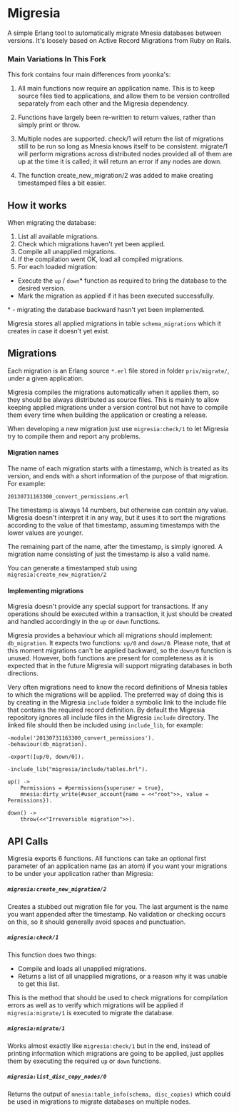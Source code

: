 Migresia
========

A simple Erlang tool to automatically migrate Mnesia databases between versions. It's loosely based on Active Record Migrations from Ruby on Rails.

### Main Variations In This Fork
This fork contains four main differences from yoonka's:

1. All main functions now require an application name. This is to keep source files tied to applications, and allow them to be version controlled separately from each other and the Migresia dependency.

2. Functions have largely been re-written to return values, rather than simply print or throw. 

3. Multiple nodes are supported. check/1 will return the list of migrations still to be run so long as Mnesia knows itself to be consistent. migrate/1 will perform migrations across distributed nodes provided all of them are up at the time it is called; it will return an error if any nodes are down.

4. The function create_new_migration/2 was added to make creating timestamped files a bit easier.

## How it works

When migrating the database:

1. List all available migrations.
2. Check which migrations haven't yet been applied.
3. Compile all unapplied migrations.
4. If the compilation went OK, load all compiled migrations.
5. For each loaded migration:

* Execute the `up` / `down`\* function as required to bring the database to the desired version.
* Mark the migration as applied if it has been executed successfully.

\* - migrating the database backward hasn't yet been implemented.

Migresia stores all applied migrations in table `schema_migrations` which it creates in case it doesn't yet exist.

## Migrations

Each migration is an Erlang source `*.erl` file stored  in folder `priv/migrate/`, under a given application.

Migresia compiles the migrations automatically when it applies them, so they should be always distributed as source files. This is mainly to allow keeping applied migrations under a version control but not have to compile them every time when building the application or creating a release.

When developing a new migration just use  `migresia:check/1` to let Migresia try to compile them and report any problems.

#### Migration names

The name of each migration starts with a timestamp, which is treated as its version, and ends with a short information of the purpose of that migration. For example:

    20130731163300_convert_permissions.erl

The timestamp is always 14 numbers, but otherwise can contain any value. Migresia doesn't interpret it in any way, but it uses it to sort the migrations according to the value of that timestamp, assuming timestamps with the lower values are younger.

The remaining part of the name, after the timestamp, is simply ignored. A migration name consisting of just the timestamp is also a valid name.

You can generate a timestamped stub using `migresia:create_new_migration/2`

#### Implementing migrations

Migresia doesn't provide any special support for transactions. If any operations should be executed within a transaction, it just should be created and handled accordingly in the `up` or `down` functions.

Migresia provides a behaviour which all migrations should implement: `db_migration`. It expects two functions: `up/0` and `down/0`. Please note, that at this moment migrations can't be applied backward, so the `down/0` function is unused. However, both functions are present for completeness as it is expected that in the future Migresia will support migrating databases in both directions.

Very often migrations need to know the record definitions of Mnesia tables to which the migrations will be applied. The preferred way of doing this is by creating in the Migresia `include` folder a symbolic link to the include file that contains the required record definition. By default the Migresia repository ignores all include files in the Migresia `include` directory. The linked file should then be included using `include_lib`, for example:

    -module('20130731163300_convert_permissions').
    -behaviour(db_migration).
    
    -export([up/0, down/0]).
    
    -include_lib("migresia/include/tables.hrl").
    
    up() ->
        Permissions = #permissions{superuser = true},
        mnesia:dirty_write(#user_account{name = <<"root">>, value = Permissions}).

    down() ->
        throw(<<"Irreversible migration">>).

## API Calls

Migresia exports 6 functions. All functions can take an optional first parameter of an application name (as an atom) if you want your migrations to be under your application rather than Migresia:


##### `migresia:create_new_migration/2`

Creates a stubbed out migration file for you. The last argument is the name you want appended after the timestamp. No validation or checking occurs on this, so it should generally avoid spaces and punctuation.

##### `migresia:check/1`

This function does two things:

* Compile and loads all unapplied migrations.
* Returns a list of all unapplied migrations, or a reason why it was unable to get this list.

This is the method that should be used to check migrations for compilation errors as well as to verify which migrations will be applied if `migresia:migrate/1` is executed to migrate the database.

##### `migresia:migrate/1` 

Works almost exactly like `migresia:check/1` but in the end, instead of printing information which migrations are going to be applied, just applies them by executing the required `up` or `down` functions.

##### `migresia:list_disc_copy_nodes/0`

Returns the output of `mnesia:table_info(schema, disc_copies)` which could be used in migrations to migrate databases on multiple nodes.
